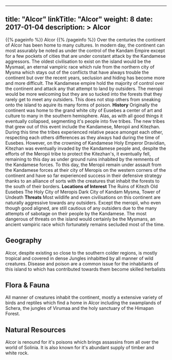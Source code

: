
---
title: "Alcor"
linkTitle: "Alcor"
weight: 8
date: 2017-01-04
description: >
 Alcor
---

{{% pageinfo %}}
Alcor
{{% /pageinfo %}}
Over the centuries the continent of Alcor has been home to many cultures. In modern day, the continent can most assurably be noted as under the control of the Kandam Empire except for a few pockets of cities that are under constant attack by the Kandamese aggressors.  The oldest civilisation to exist on the island would be the Mysmaal, an eternal vampiric race which rule from the northern city of Mysma which stays out of the conflicts that have always trouble the continent but over the recent years, seclusion and hiding has become more and more difficult.  The Kandamese empire hold the majority of control over the continent and attack any that attempt to land by outsiders. The meropii would be more welcoming but they are so tucked into the forests that they rarely get to meet any outsiders. This does not stop others from sneaking onto the island to aquire its many forms of poison.  **History**  Originally the continent was home to the grand white city of Eusebes a center of art and culture to many in the southern hemisphere. Alas, as with all good things it eventually collapsed, segmenting it's people into five tribes.  The new tribes that grew out of this event include the Kandamese, Meropii and Kitezhan. During this time the tribes experienced relative peace amongst each other, respecting each others differences as they always had during the time of Eusebes. However, on the crowning of Kandamese Holy Emperor Dravidian, Kitezhan was eventually invaded by the Kandamese people and, despite the efforts of the Meropii tribe to protect the Kitezhan's, it eventually fell, remaining to this day as under ground ruins inhabited by the remnents of the Kandamese forces.  To this day, the Meropii remain under assault from the Kandamese forces at their city of Meropis on the western corners of the continent and have so far experienced success in their defensive strategy thanks to an alliance of sorts with the creatures that inhabit the forests to the south of their borders.  **Locations of Interest**  The Ruins of Kitezh  Old Eusebes  The Holy City of Meropis  Dark City of Kandam  Mysma, Tower of Undeath  **Threats**  Most wildlife and even civilisations on this continent are naturally aggressive towards any outsiders. Except the meropii, who even though good aligned, are still cautious of any outsiders due to the many attempts of sabotage on their people by the Kandamese.  The most dangerous of threats on the island would certainly be the Mysmans, an ancient vampiric race which fortunately remains secluded most of the time.

## Geography


Alcor, despite existing so close to the southern colder regions, is mostly tropical and covered in dense Jungles inhabitted by all manner of wild creatures. Disease and poison are a common issue for the inhabitants of this island to which has contributed towards them become skilled herbalists
    

## Flora & Fauna


All manner of creatures inhabit the continent, mostly a extensive variety of birds and reptiles which find a home in Alcor including the swamplands of Schera, the jungles of Virumaa and the holy sanctuary of the Himapan Forest.
    

## Natural Resources


Alcor is renound for it's poisons which brings assassins from all over the world of Solinia. It is also known for it's abundant supply of timber and white rock.
